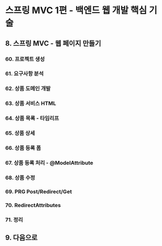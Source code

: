 # 스프링 MVC 1편 - 백엔드 웹 개발 핵심 기술

## 8. 스프링 MVC - 웹 페이지 만들기

### 60. 프로젝트 생성

### 61. 요구사항 분석

### 62. 상품 도메인 개발

### 63. 상품 서비스 HTML

### 64. 상품 목록 - 타임리프

### 65. 상품 상세

### 66. 상품 등록 폼

### 67. 상품 등록 처리 - @ModelAttribute

### 68. 상품 수정

### 69. PRG Post/Redirect/Get

### 70. RedirectAttributes

### 71. 정리

## 9. 다음으로
